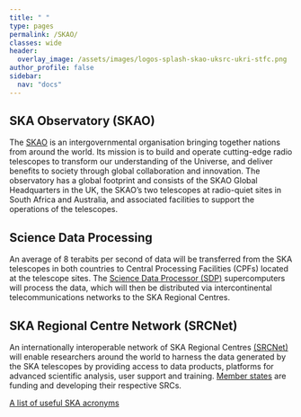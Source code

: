 ```yaml
---
title: " "
type: pages
permalink: /SKAO/
classes: wide
header:
  overlay_image: /assets/images/logos-splash-skao-uksrc-ukri-stfc.png
author_profile: false
sidebar: 
  nav: "docs"
---
```

## SKA Observatory (SKAO) ##
The [SKAO](https://www.skao.int/) is an intergovernmental organisation bringing together nations from around the world. Its mission is to build and operate cutting-edge radio telescopes to transform our understanding of the Universe, and deliver benefits to society through global collaboration and innovation. The observatory has a global footprint and consists of the SKAO Global Headquarters in the UK, the SKAO’s two telescopes at radio-quiet sites in South Africa and Australia, and associated facilities to support the operations of the telescopes.

## Science Data Processing ##
An average of 8 terabits per second of data will be transferred from the SKA telescopes in both countries to Central Processing Facilities (CPFs) located at the telescope sites. The [Science Data Processor (SDP)](https://www.skao.int/en/explore/big-data) supercomputers will process the data, which will then be distributed via intercontinental telecommunications networks to the SKA Regional Centres.

## SKA Regional Centre Network (SRCNet) ## 
An internationally interoperable network of SKA Regional Centres [(SRCNet)](https://www.skao.int/en/explore/big-data/362/ska-regional-centres) will enable researchers around the world to harness the data generated by the SKA telescopes by providing access to data products, platforms for advanced scientific analysis, user support and training. [Member states](https://www.skao.int/en/partners/skao-members) are funding and developing their respective SRCs. 

[A list of useful SKA acronyms](https://www.ukri.org/publications/useful-ska-acronyms/)
